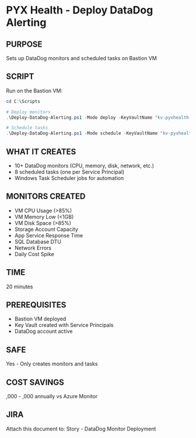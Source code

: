# PYX Health - Deploy DataDog Alerting

## PURPOSE
Sets up DataDog monitors and scheduled tasks on Bastion VM

## SCRIPT
Run on the Bastion VM:
```powershell
cd C:\Scripts

# Deploy monitors
.\Deploy-DataDog-Alerting.ps1 -Mode deploy -KeyVaultName "kv-pyxhealth-XXXX"

# Schedule tasks
.\Deploy-DataDog-Alerting.ps1 -Mode schedule -KeyVaultName "kv-pyxhealth-XXXX"
```

## WHAT IT CREATES
- 10+ DataDog monitors (CPU, memory, disk, network, etc.)
- 8 scheduled tasks (one per Service Principal)
- Windows Task Scheduler jobs for automation

## MONITORS CREATED
- VM CPU Usage (>85%)
- VM Memory Low (<1GB)
- VM Disk Space (>85%)
- Storage Account Capacity
- App Service Response Time
- SQL Database DTU
- Network Errors
- Daily Cost Spike

## TIME
20 minutes

## PREREQUISITES
- Bastion VM deployed
- Key Vault created with Service Principals
- DataDog account active

## SAFE
Yes - Only creates monitors and tasks

## COST SAVINGS
\,000 - \,000 annually vs Azure Monitor

## JIRA
Attach this document to: Story - DataDog Monitor Deployment
